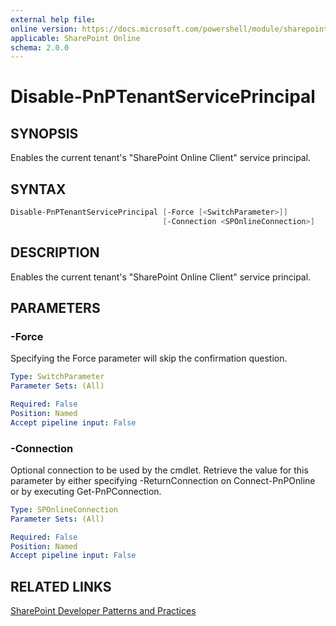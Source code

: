 ```yaml
---
external help file:
online version: https://docs.microsoft.com/powershell/module/sharepoint-pnp/disable-pnptenantserviceprincipal
applicable: SharePoint Online
schema: 2.0.0
---
```


# Disable-PnPTenantServicePrincipal

## SYNOPSIS
Enables the current tenant's "SharePoint Online Client" service principal.

## SYNTAX

```powershell
Disable-PnPTenantServicePrincipal [-Force [<SwitchParameter>]]
                                  [-Connection <SPOnlineConnection>]
```

## DESCRIPTION
Enables the current tenant's "SharePoint Online Client" service principal.

## PARAMETERS

### -Force
Specifying the Force parameter will skip the confirmation question.

```yaml
Type: SwitchParameter
Parameter Sets: (All)

Required: False
Position: Named
Accept pipeline input: False
```

### -Connection
Optional connection to be used by the cmdlet. Retrieve the value for this parameter by either specifying -ReturnConnection on Connect-PnPOnline or by executing Get-PnPConnection.

```yaml
Type: SPOnlineConnection
Parameter Sets: (All)

Required: False
Position: Named
Accept pipeline input: False
```

## RELATED LINKS

[SharePoint Developer Patterns and Practices](https://aka.ms/sppnp)

